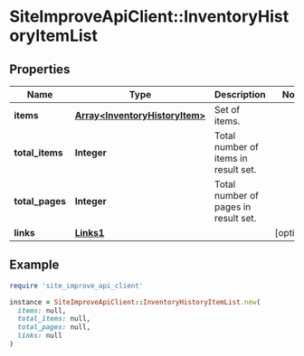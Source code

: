 # SiteImproveApiClient::InventoryHistoryItemList

## Properties

| Name | Type | Description | Notes |
| ---- | ---- | ----------- | ----- |
| **items** | [**Array&lt;InventoryHistoryItem&gt;**](InventoryHistoryItem.md) | Set of items. |  |
| **total_items** | **Integer** | Total number of items in result set. |  |
| **total_pages** | **Integer** | Total number of pages in result set. |  |
| **links** | [**Links1**](Links1.md) |  | [optional] |

## Example

```ruby
require 'site_improve_api_client'

instance = SiteImproveApiClient::InventoryHistoryItemList.new(
  items: null,
  total_items: null,
  total_pages: null,
  links: null
)
```

